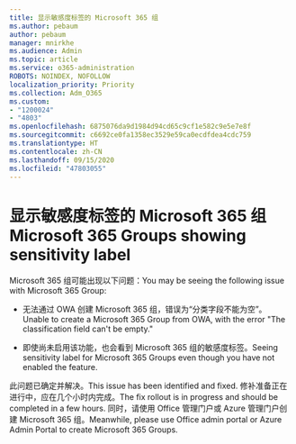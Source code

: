 ```yaml
---
title: 显示敏感度标签的 Microsoft 365 组
ms.author: pebaum
author: pebaum
manager: mnirkhe
ms.audience: Admin
ms.topic: article
ms.service: o365-administration
ROBOTS: NOINDEX, NOFOLLOW
localization_priority: Priority
ms.collection: Adm_O365
ms.custom:
- "1200024"
- "4803"
ms.openlocfilehash: 6875076da9d1984d94cd65c9cf1e582c9e5e7e8f
ms.sourcegitcommit: c6692ce0fa1358ec3529e59ca0ecdfdea4cdc759
ms.translationtype: HT
ms.contentlocale: zh-CN
ms.lasthandoff: 09/15/2020
ms.locfileid: "47803055"
---
```

# <a name="microsoft-365-groups-showing-sensitivity-label"></a><span data-ttu-id="4fe64-102">显示敏感度标签的 Microsoft 365 组</span><span class="sxs-lookup"><span data-stu-id="4fe64-102">Microsoft 365 Groups showing sensitivity label</span></span>

<span data-ttu-id="4fe64-103">Microsoft 365 组可能出现以下问题：</span><span class="sxs-lookup"><span data-stu-id="4fe64-103">You may be seeing the following issue with Microsoft 365 Group:</span></span>

- <span data-ttu-id="4fe64-104">无法通过 OWA 创建 Microsoft 365 组，错误为“分类字段不能为空”。</span><span class="sxs-lookup"><span data-stu-id="4fe64-104">Unable to create a Microsoft 365 Group from OWA, with the error "The classification field can't be empty."</span></span>

- <span data-ttu-id="4fe64-105">即使尚未启用该功能，也会看到 Microsoft 365 组的敏感度标签。</span><span class="sxs-lookup"><span data-stu-id="4fe64-105">Seeing sensitivity label for Microsoft 365 Groups even though you have not enabled the feature.</span></span>

<span data-ttu-id="4fe64-106">此问题已确定并解决。</span><span class="sxs-lookup"><span data-stu-id="4fe64-106">This issue has been identified and fixed.</span></span> <span data-ttu-id="4fe64-107">修补准备正在进行中，应在几个小时内完成。</span><span class="sxs-lookup"><span data-stu-id="4fe64-107">The fix rollout is in progress and should be completed in a few hours.</span></span> <span data-ttu-id="4fe64-108">同时，请使用 Office 管理门户或 Azure 管理门户创建 Microsoft 365 组。</span><span class="sxs-lookup"><span data-stu-id="4fe64-108">Meanwhile, please use Office admin portal or Azure Admin Portal to create Microsoft 365 Groups.</span></span>  
